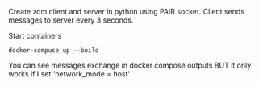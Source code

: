 Create zqm client and server in python using PAIR socket.
Client sends messages to server every 3 seconds.

Start containers
```
docker-compuse up --build
```
You can see messages exchange in docker compose outputs
BUT it only works if I set  'network_mode = host'